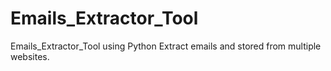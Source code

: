 # Emails_Extractor_Tool
Emails_Extractor_Tool using Python Extract emails and stored from multiple websites.
